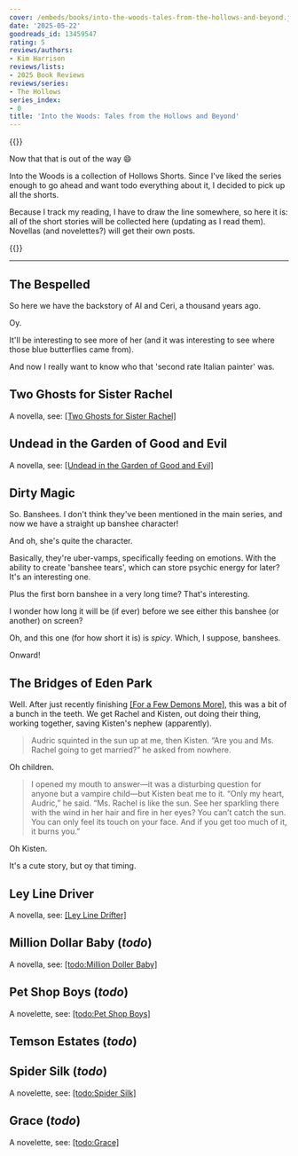 ```yaml
---
cover: /embeds/books/into-the-woods-tales-from-the-hollows-and-beyond.jpg
date: '2025-05-22'
goodreads_id: 13459547
rating: 5
reviews/authors:
- Kim Harrison
reviews/lists:
- 2025 Book Reviews
reviews/series:
- The Hollows
series_index:
- 0
title: 'Into the Woods: Tales from the Hollows and Beyond'
---
```

{{<spotify song="1mGnIAxWGb2DBnlqwCqOuO">}}

Now that that is out of the way :smile:

Into the Woods is a collection of Hollows Shorts. Since I've liked the series enough to go ahead and want todo everything about it, I decided to pick up all the shorts. 

Because I track my reading, I have to draw the line somewhere, so here it is: all of the short stories will be collected here (updating as I read them). Novellas (and novelettes?) will get their own posts. 

{{<toc>}}

<!--more-->

- - -

## The Bespelled

So here we have the backstory of Al and Ceri, a thousand years ago. 

Oy. 

It'll be interesting to see more of her (and it was interesting to see where those blue butterflies came from). 

And now I really want to know who that 'second rate Italian painter' was. 

## Two Ghosts for Sister Rachel

A novella, see: [[Two Ghosts for Sister Rachel]]()

## Undead in the Garden of Good and Evil

A novella, see: [[Undead in the Garden of Good and Evil]]()

## Dirty Magic 

So. Banshees. I don't think they've been mentioned in the main series, and now we have a straight up banshee character! 

And oh, she's quite the character. 

Basically, they're uber-vamps, specifically feeding on emotions. With the ability to create 'banshee tears', which can store psychic energy for later? It's an interesting one.

Plus the first born banshee in a very long time? That's interesting. 

I wonder how long it will be (if ever) before we see either this banshee (or another) on screen?

Oh, and this one (for how short it is) is *spicy*. Which, I suppose, banshees. 

Onward!

## The Bridges of Eden Park

Well. After just recently finishing [[For a Few Demons More]](), this was a bit of a bunch in the teeth. We get Rachel and Kisten, out doing their thing, working together, saving Kisten's nephew (apparently). 

> Audric squinted in the sun up at me, then Kisten. “Are you and Ms. Rachel going to get married?” he asked from nowhere.

Oh children. 

> I opened my mouth to answer—it was a disturbing question for anyone but a vampire child—but Kisten beat me to it. “Only my heart, Audric,” he said. “Ms. Rachel is like the sun. See her sparkling there with the wind in her hair and fire in her eyes? You can’t catch the sun. You can only feel its touch on your face. And if you get too much of it, it burns you.”

Oh Kisten. 

It's a cute story, but oy that timing.

## Ley Line Driver

A novella, see: [[Ley Line Drifter]]()

## Million Dollar Baby (*todo*)

A novella, see: [[todo:Million Doller Baby]]()

## Pet Shop Boys (*todo*)

A novelette, see: [[todo:Pet Shop Boys]]()

## Temson Estates (*todo*)

## Spider Silk (*todo*)

A novelette, see: [[todo:Spider Silk]]()

## Grace (*todo*)

A novelette, see: [[todo:Grace]]()

